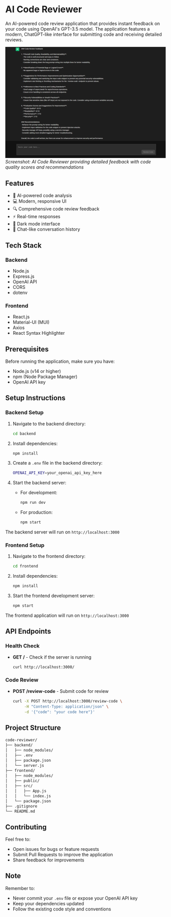 # AI Code Reviewer

An AI-powered code review application that provides instant feedback on your code using OpenAI's GPT-3.5 model. The application features a modern, ChatGPT-like interface for submitting code and receiving detailed reviews.

![AI Code Reviewer Interface](image.png)
*Screenshot: AI Code Reviewer providing detailed feedback with code quality scores and recommendations*

## Features

- 🤖 AI-powered code analysis
- 💻 Modern, responsive UI
- 🔍 Comprehensive code review feedback
- ⚡ Real-time responses
- 🎨 Dark mode interface
- 💬 Chat-like conversation history

## Tech Stack

### Backend
- Node.js
- Express.js
- OpenAI API
- CORS
- dotenv

### Frontend
- React.js
- Material-UI (MUI)
- Axios
- React Syntax Highlighter

## Prerequisites

Before running the application, make sure you have:
- Node.js (v14 or higher)
- npm (Node Package Manager)
- OpenAI API key

## Setup Instructions

### Backend Setup

1. Navigate to the backend directory:
   ```bash
   cd backend
   ```

2. Install dependencies:
   ```bash
   npm install
   ```

3. Create a `.env` file in the backend directory:
   ```bash
   OPENAI_API_KEY=your_openai_api_key_here
   ```

4. Start the backend server:
   - For development:
     ```bash
     npm run dev
     ```
   - For production:
     ```bash
     npm start
     ```

The backend server will run on `http://localhost:3000`

### Frontend Setup

1. Navigate to the frontend directory:
   ```bash
   cd frontend
   ```

2. Install dependencies:
   ```bash
   npm install
   ```

3. Start the frontend development server:
   ```bash
   npm start
   ```

The frontend application will run on `http://localhost:3000`

## API Endpoints

### Health Check
- **GET /** - Check if the server is running
  ```bash
  curl http://localhost:3000/
  ```

### Code Review
- **POST /review-code** - Submit code for review
  ```bash
  curl -X POST http://localhost:3000/review-code \
       -H "Content-Type: application/json" \
       -d '{"code": "your code here"}'
  ```

## Project Structure

```
code-reviewer/
├── backend/
│   ├── node_modules/
│   ├── .env
│   ├── package.json
│   └── server.js
├── frontend/
│   ├── node_modules/
│   ├── public/
│   ├── src/
│   │   ├── App.js
│   │   └── index.js
│   └── package.json
├── .gitignore
└── README.md
```

## Contributing

Feel free to:
- Open issues for bugs or feature requests
- Submit Pull Requests to improve the application
- Share feedback for improvements

## Note

Remember to:
- Never commit your `.env` file or expose your OpenAI API key
- Keep your dependencies updated
- Follow the existing code style and conventions
